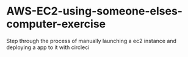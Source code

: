 # AWS-EC2-using-someone-elses-computer-exercise
Step through the process of manually launching a ec2 instance and deploying a app to it with circleci
